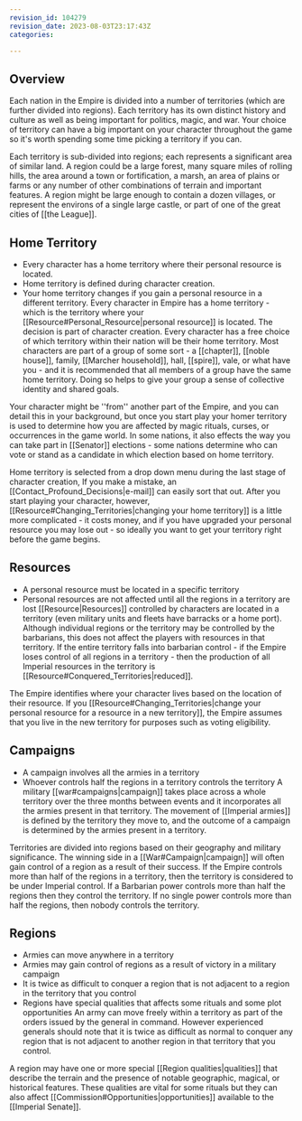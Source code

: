 ```yaml
---
revision_id: 104279
revision_date: 2023-08-03T23:17:43Z
categories:

---
```


## Overview
Each nation in the Empire is divided into a number of territories (which are further divided into regions). Each territory has its own distinct history and culture as well as being important for politics, magic, and war. Your choice of territory can have a big important on your character throughout the game so it's worth spending some time picking a territory if you can.

Each territory is sub-divided into regions; each represents a significant area of similar land. A region could be a large forest, many square miles of rolling hills, the area around a town or fortification, a marsh, an area of plains or farms or any number of other combinations of terrain and important features. A region might be large enough to contain a dozen villages, or represent the environs of a single large castle, or part of one of the great cities of [[the League]].

## Home Territory
* Every character has a home territory where their personal resource is located.
* Home territory is defined during character creation.
* Your home territory changes if you gain a personal resource in a different territory.
Every character in Empire has a home territory - which is the territory where your [[Resource#Personal_Resource|personal resource]] is located. The decision is part of character creation. Every character has a free choice of which territory within their nation will be their home territory. Most characters are part of a group of some sort - a [[chapter]], [[noble house]], family, [[Marcher household]], hall, [[spire]], vale, or what have you - and it is recommended that all members of a group have the same home territory. Doing so helps to give your group a sense of collective identity and shared goals.

Your character might be ''from'' another part of the Empire, and you can detail this in your background, but once you start play your homer territory is used to determine how you are affected by magic rituals, curses, or occurrences in the game world. In some nations, it also effects the way you can take part in [[Senator]] elections - some nations determine who can vote or stand as a candidate in which election based on home territory.

Home territory is selected from a drop down menu during the last stage of character creation, If you make a mistake, an [[Contact_Profound_Decisions|e-mail]] can easily sort that out. After you start playing your character, however, [[Resource#Changing_Territories|changing your home territory]] is a little more complicated - it costs money, and if you have upgraded your personal resource you may lose out - so ideally you want to get your territory right before the game begins.

## Resources
* A personal resource must be located in a specific territory
* Personal resources are not affected until all the regions in a territory are lost
[[Resource|Resources]] controlled by characters are located in a territory (even military units and fleets have barracks or a home port). Although individual regions or the territory may be controlled by the barbarians, this does not affect the players with resources in that territory. If the entire territory falls into barbarian control - if the Empire loses control of all regions in a territory - then the production of all Imperial resources in the territory is [[Resource#Conquered_Territories|reduced]].

The Empire identifies where your character lives based on the location of their resource. If you [[Resource#Changing_Territories|change your personal resource for a resource in a new territory]], the Empire assumes that you live in the new territory for purposes such as voting eligibility.

## Campaigns
* A campaign involves all the armies in a territory
* Whoever controls half the regions in a territory controls the territory
A military [[war#campaigns|campaign]] takes place across a whole territory over the three months between events and it incorporates all the armies present in that territory. The movement of [[Imperial armies]] is defined by the territory they move to, and the outcome of a campaign is determined by the armies present in a territory.

Territories are divided into regions based on their geography and military significance. The winning side in a [[War#Campaign|campaign]] will often gain control of a region as a result of their success. If the Empire controls more than half of the regions in a territory, then the territory is considered to be under Imperial control. If a Barbarian power controls more than half the regions then they control the territory. If no single power controls more than half the regions, then nobody controls the territory.

## Regions
* Armies can move anywhere in a territory
* Armies may gain control of regions as a result of victory in a military campaign
* It is twice as difficult to conquer a region that is not adjacent to a region in the territory that you control
* Regions have special qualities that affects some rituals and some plot opportunities
An army can move freely within a territory as part of the orders issued by the general in command. However experienced generals should note that it is twice as difficult as normal to conquer any region that is not adjacent to another region in that territory that you control.

A region may have one or more special [[Region qualities|qualities]] that describe the terrain and the presence of notable geographic, magical, or historical features. These qualities are vital for some rituals but they can also affect [[Commission#Opportunities|opportunities]] available to the [[Imperial Senate]].

